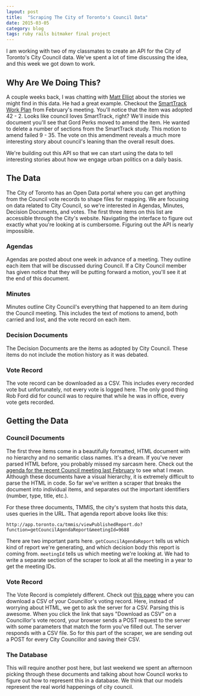```yaml
---
layout: post
title:  "Scraping The City of Toronto's Council Data"
date: 2015-03-05
category: blog
tags: ruby rails bitmaker final project
---
```


I am working with two of my classmates to create an API for the City of Toronto's City Council data. We've spent a lot of time discussing the idea, and this week we got down to work.

## Why Are We Doing This?

A couple weeks back, I was chatting with [Matt Elliot][matt] about the stories we might find in this data. He had a great example. Checkout the [SmartTrack Work Plan][st] from February's meeting. You'll notice that the item was adopted 42 - 2. Looks like council loves SmartTrack, right? We'll inside this document you'll see that Gord Perks moved to amend the item. He wanted to delete a number of sections from the SmartTrack study. This motion to amend failed 9 - 35. The vote on this amendment reveals a much more interesting story about council's leaning than the overall result does. 

We're building out this API so that we can start using the data to tell interesting stories about how we engage urban politics on a daily basis.

## The Data
The City of Toronto has an Open Data portal where you can get anything from the Council vote records to shape files for mapping. We are focusing on data related to City Council, so we're interested in Agendas, Minutes, Decision Documents, and votes. The first three items on this list are accessible through the City's website. Navigating the interface to figure out exactly what you're looking at is cumbersome. Figuring out the API is nearly impossible. 

### Agendas
Agendas are posted about one week in advance of a meeting. They outline each item that will be discussed during Council. If a City Council member has given notice that they will be putting forward a motion, you'll see it at the end of this document. 

### Minutes
Minutes outline City Council's everything that happened to an item during the Council meeting. This includes the text of motions to amend, both carried and lost, and the vote record on each item. 

### Decision Documents
The Decision Documents are the items as adopted by City Council. These items do not include the motion history as it was debated. 

### Vote Record
The vote record can be downloaded as a CSV. This includes every recorded vote but unfortunately, not every vote is logged here. The only good thing Rob Ford did for council was to require that while he was in office, every vote gets recorded. 

## Getting the Data

### Council Documents
The first three items come in a beautifully formatted, HTML document with no hierarchy and no semantic class names. It's a dream. If you've never parsed HTML before, you probably missed my sarcasm here. Check out the [agenda for the recent Council meeting last February][feb] to see what I mean. Although these documents have a visual hierarchy, it is extremely difficult to parse the HTML in code. So far we've written a scraper that breaks the document into individual items, and separates out the important identifiers (number, type, title, etc.). 

For these three documents, TMMIS, the city's system that hosts this data, uses queries in the URL. That agenda report above looks like this: 
```
http://app.toronto.ca/tmmis/viewPublishedReport.do?function=getCouncilAgendaReport&meetingId=9688
```
There are two important parts here. `getCouncilAgendaReport` tells us which kind of report we're generating, and which decision body this report is coming from. `meetingId` tells us which meeting we're looking at. We had to write a separate section of the scraper to look at all the meeting in a year to get the meeting IDs. 

### Vote Record
The Vote Record is completely different. Check out [this page][vote] where you can download a CSV of your Councillor's voting record. Here, instead of worrying about HTML, we get to ask the server for a CSV. Parsing this is awesome. When you click the link that says "Download as CSV" on a Councillor's vote record, your browser sends a POST request to the server with some parameters that match the form you've filled out. The server responds with a CSV file. So for this part of the scraper, we are sending out a POST for every City Councillor and saving their CSV. 

### The Database
This will require another post here, but last weekend we spent an afternoon picking through these documents and talking about how Council works to figure out how to represent this in a database. We think that our models represent the real world happenings of city council. 

[feb]: http://app.toronto.ca/tmmis/viewPublishedReport.do?function=getCouncilAgendaReport&meetingId=9688
[vote]: http://app.toronto.ca/tmmis/getAdminReport.do?function=prepareMemberVoteReport
[matt]: https://twitter.com/graphicmatt
[st]: http://app.toronto.ca/tmmis/viewAgendaItemHistory.do?item=2015.EX2.2